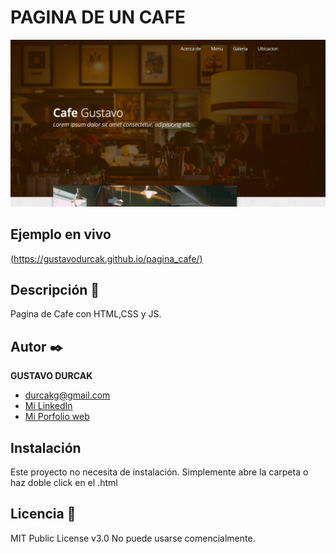 # PAGINA DE UN CAFE
![Imagen del proyecto](https://github.com/gustavodurcak/pagina_cafe/blob/main/img/Captura%20de%20Pantalla%202022-09-20%20a%20la(s)%2010.52.42.png)


## Ejemplo en vivo
[(https://gustavodurcak.github.io/pagina_cafe/)](https://gustavodurcak.github.io/pagina_cafe/)


## Descripción 📑

Pagina de Cafe con HTML,CSS y JS.


## Autor ✒️
**GUSTAVO DURCAK**

* [durcakg@gmail.com](durcakg@gmail.com)
* [Mi LinkedIn](https://www.linkedin.com/in/gustavodurcak/)
* [Mi Porfolio web](https://tu-dominio.com/)


## Instalación 
Este proyecto no necesita de instalación. Simplemente abre la carpeta o haz doble click en el .html


## Licencia 📄
MIT Public License v3.0
No puede usarse comencialmente.
